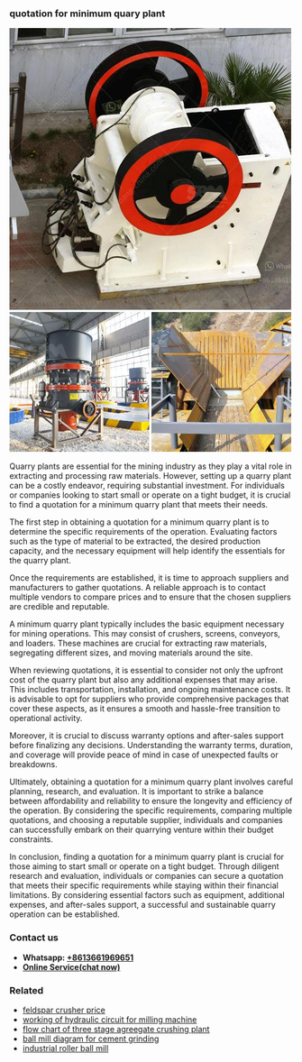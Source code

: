 <h3>quotation for minimum quary plant</h3><img src='1706754075.jpg' alt=''><p>Quarry plants are essential for the mining industry as they play a vital role in extracting and processing raw materials. However, setting up a quarry plant can be a costly endeavor, requiring substantial investment. For individuals or companies looking to start small or operate on a tight budget, it is crucial to find a quotation for a minimum quarry plant that meets their needs.</p><p>The first step in obtaining a quotation for a minimum quarry plant is to determine the specific requirements of the operation. Evaluating factors such as the type of material to be extracted, the desired production capacity, and the necessary equipment will help identify the essentials for the quarry plant.</p><p>Once the requirements are established, it is time to approach suppliers and manufacturers to gather quotations. A reliable approach is to contact multiple vendors to compare prices and to ensure that the chosen suppliers are credible and reputable.</p><p>A minimum quarry plant typically includes the basic equipment necessary for mining operations. This may consist of crushers, screens, conveyors, and loaders. These machines are crucial for extracting raw materials, segregating different sizes, and moving materials around the site.</p><p>When reviewing quotations, it is essential to consider not only the upfront cost of the quarry plant but also any additional expenses that may arise. This includes transportation, installation, and ongoing maintenance costs. It is advisable to opt for suppliers who provide comprehensive packages that cover these aspects, as it ensures a smooth and hassle-free transition to operational activity.</p><p>Moreover, it is crucial to discuss warranty options and after-sales support before finalizing any decisions. Understanding the warranty terms, duration, and coverage will provide peace of mind in case of unexpected faults or breakdowns.</p><p>Ultimately, obtaining a quotation for a minimum quarry plant involves careful planning, research, and evaluation. It is important to strike a balance between affordability and reliability to ensure the longevity and efficiency of the operation. By considering the specific requirements, comparing multiple quotations, and choosing a reputable supplier, individuals and companies can successfully embark on their quarrying venture within their budget constraints.</p><p>In conclusion, finding a quotation for a minimum quarry plant is crucial for those aiming to start small or operate on a tight budget. Through diligent research and evaluation, individuals or companies can secure a quotation that meets their specific requirements while staying within their financial limitations. By considering essential factors such as equipment, additional expenses, and after-sales support, a successful and sustainable quarry operation can be established.</p><h3>Contact us</h3><ul><li><strong>Whatsapp:&nbsp;<a href="https://wa.me/8613661969651">+8613661969651</a></strong></li><li><a href="https://swt.shibang-china.com/?git&amp;zhl&amp;quotation for minimum quary plant"><strong>Online Service(chat now)</strong></a></li></ul><h3>Related</h3><ul><li><a href='feldspar crusher price.md'>feldspar crusher price</a></li><li><a href='working of hydraulic circuit for milling machine.md'>working of hydraulic circuit for milling machine</a></li><li><a href='flow chart of three stage agreegate crushing plant.md'>flow chart of three stage agreegate crushing plant</a></li><li><a href='ball mill diagram for cement grinding.md'>ball mill diagram for cement grinding</a></li><li><a href='industrial roller ball mill.md'>industrial roller ball mill</a></li></ul>